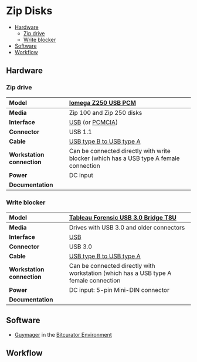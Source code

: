 # Zip Disks

- [Hardware](#hardware)
  - [Zip drive](#zip-drive)
  - [Write blocker](#write-blocker)
- [Software](#software)
- [Workflow](#workflow)

## Hardware

### Zip drive

|**Model**|[Iomega Z250 USB PCM](https://web.archive.org/web/20001206101000/http://www.iomega.com/zip/products/usb250.html)|
|:--|:--|
|**Media**|Zip 100 and Zip 250 disks|
|**Interface**|[USB](https://www.wikidata.org/wiki/Q42378) (or [PCMCIA](https://www.wikidata.org/wiki/Q932506))|
|**Connector**|USB 1.1|
|**Cable**|[USB type B to USB type A](https://commons.wikimedia.org/wiki/Category:USB_cables?uselang=nl#/media/File:A-B_Usb_Cable.jpg)|
|**Workstation connection**|Can be connected directly with write blocker (which has a USB type A female connection|
|**Power**| DC input |
|**Documentation**| |

### Write blocker

|**Model**|[Tableau Forensic USB 3.0 Bridge T8U](https://web.archive.org/web/20180409191526/https://www.guidancesoftware.com/tableau/hardware//t8u)|
|:--|:--|
|**Media**|Drives with USB 3.0 and older connectors|
|**Interface**|[USB](https://www.wikidata.org/wiki/Q42378)|
|**Connector**|USB 3.0|
|**Cable**|[USB type B to USB type A](https://commons.wikimedia.org/wiki/Category:USB_cables?uselang=nl#/media/File:A-B_Usb_Cable.jpg)|
|**Workstation connection**|Can be connected directly with workstation (which has a USB type A female connection|
|**Power**| DC input: 5-pin Mini-DIN connector|
|**Documentation**| |

## Software

- [Guymager](https://guymager.sourceforge.io/) in the [Bitcurator Environment](https://bitcurator.net/)

## Workflow

